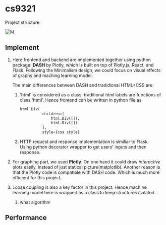 # cs9321

Project structure:

![M](https://ws3.sinaimg.cn/large/006tNc79ly1g224rfckx4j319w0lwmzp.jpg)

## Implement

1. Here frontend and backend are implemented together using python package: **DASH** by Plotly,  which is built on top of Plotly.js, React, and Flask. Following the Minimalism design, we could focus on visual effects of graphs and maching learning model. 

   The main differences between DASH and tradidional HTML+CSS are:

   1. 'html' is considered as a class, traditional html labels are functions of class 'html'. Hence frontend can be written in python file as

      ```python
      html.Div(
      			children=[
      				html.Div([]),
      				html.Div([])
      			],
      			style={css style}
      ```

   2. HTTP request and response implementation is similiar to Flask. Using python decorator wrapper to get users' inputs and then response.

2. For graphing part, we used **Plotly**. On one hand it could draw *interactive* plots easily, instead of  just statical picture(matplotlib). Another reason is that the Plotly code is compatible with DASH code. Which is much more efficient for this project.

3. Loose coupling is also a key factor in this project. Hence machine learning model here is wrapped as a class to keep structures  isolated. 

   1. what algorithm



## Performance






